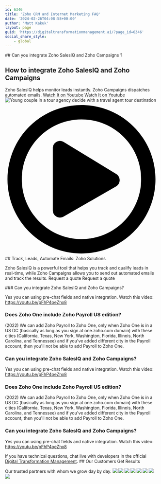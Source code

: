 ```yaml
---
id: 6346
title: 'Zoho CRM and Internet Marketing FAQ'
date: '2024-02-26T04:08:58+00:00'
author: 'Matt Kakuk'
layout: page
guid: 'https://digitaltransformationmanagement.ai/?page_id=6346'
social_share_style:
    - global
---
```


<style>/*! elementor - v3.20.0 - 13-03-2024 */
.elementor-column .elementor-spacer-inner{height:var(--spacer-size)}.e-con{--container-widget-width:100%}.e-con-inner>.elementor-widget-spacer,.e-con>.elementor-widget-spacer{width:var(--container-widget-width,var(--spacer-size));--align-self:var(--container-widget-align-self,initial);--flex-shrink:0}.e-con-inner>.elementor-widget-spacer>.elementor-widget-container,.e-con>.elementor-widget-spacer>.elementor-widget-container{height:100%;width:100%}.e-con-inner>.elementor-widget-spacer>.elementor-widget-container>.elementor-spacer,.e-con>.elementor-widget-spacer>.elementor-widget-container>.elementor-spacer{height:100%}.e-con-inner>.elementor-widget-spacer>.elementor-widget-container>.elementor-spacer>.elementor-spacer-inner,.e-con>.elementor-widget-spacer>.elementor-widget-container>.elementor-spacer>.elementor-spacer-inner{height:var(--container-widget-height,var(--spacer-size))}.e-con-inner>.elementor-widget-spacer.elementor-widget-empty,.e-con>.elementor-widget-spacer.elementor-widget-empty{position:relative;min-height:22px;min-width:22px}.e-con-inner>.elementor-widget-spacer.elementor-widget-empty .elementor-widget-empty-icon,.e-con>.elementor-widget-spacer.elementor-widget-empty .elementor-widget-empty-icon{position:absolute;top:0;bottom:0;left:0;right:0;margin:auto;padding:0;width:22px;height:22px}</style></head><body>##  Can you integrate Zoho SalesIQ and Zoho Campaigns ?

## How to integrate Zoho SalesIQ and Zoho Campaigns

 Zoho SalesIQ helps monitor leads instantly. Zoho Campaigns dispatches automated emails. [ Watch It on Youtube Watch It on Youtube ](https://www.youtube.com/@digitaltransformation) <style>/*! elementor - v3.20.0 - 13-03-2024 */
.elementor-widget-image{text-align:center}.elementor-widget-image a{display:inline-block}.elementor-widget-image a img[src$=".svg"]{width:48px}.elementor-widget-image img{vertical-align:middle;display:inline-block}</style> ![Young couple in a tour agency decide with a travel agent tour destination](https://digitaltransformationmanagement.ai/wp-content/uploads/2024/02/young-couple-in-a-tour-agency-decide-with-a-travel-agent-tour-destination.jpg) <svg aria-hidden="true" viewbox="0 0 512 512" xmlns="http://www.w3.org/2000/svg"><path d="M371.7 238l-176-107c-15.8-8.8-35.7 2.5-35.7 21v208c0 18.4 19.8 29.8 35.7 21l176-101c16.4-9.1 16.4-32.8 0-42zM504 256C504 119 393 8 256 8S8 119 8 256s111 248 248 248 248-111 248-248zm-448 0c0-110.5 89.5-200 200-200s200 89.5 200 200-89.5 200-200 200S56 366.5 56 256z"></path></svg>## Track, Leads, Automate Emails: Zoho Solutions

 Zoho SalesIQ is a powerful tool that helps you track and qualify leads in real-time, while Zoho Campaigns allows you to send out automated emails and track the results. Request a quote Request a quote <style>.elementor-5277 .elementor-element.elementor-element-681fc27 > .elementor-widget-container{padding:40px 50px 40px 50px;background-color:#F8FAFC;border-radius:10px 10px 10px 10px;}@media(max-width:1024px){.elementor-5277 .elementor-element.elementor-element-a0538da > .elementor-element-populated{margin:0px 0px 60px 0px;--e-column-margin-right:0px;--e-column-margin-left:0px;}}@media(max-width:767px){.elementor-5277 .elementor-element.elementor-element-681fc27 > .elementor-widget-container{padding:20px 30px 20px 30px;}}@media(min-width:768px){.elementor-5277 .elementor-element.elementor-element-2ff6374{width:25%;}.elementor-5277 .elementor-element.elementor-element-a0538da{width:49.332%;}.elementor-5277 .elementor-element.elementor-element-930d1f1{width:25%;}}@media(max-width:1024px) and (min-width:768px){.elementor-5277 .elementor-element.elementor-element-a0538da{width:100%;}}</style> <section data-element_type="section" data-id="3c9545b">  </section>### Can you integrate Zoho SalesIQ and Zoho Campaigns?

Yes you can using pre-chat fields and native integration. Watch this video: <https://youtu.be/pFhP4oeZhx8>

### Does Zoho One include Zoho Payroll US edition?

(2022) We can add Zoho Payroll to Zoho One, only when Zoho One is in a US DC (basically as long as you sign at one.zoho.com domain) with these cities (California, Texas, New York, Washington, Florida, Illinois, North Carolina, and Tennessee) and if you've added different city in the Payroll account, then you'll not be able to add Payroll to Zoho One.

### Can you integrate Zoho SalesIQ and Zoho Campaigns?

Yes you can using pre-chat fields and native integration. Watch this video: <https://youtu.be/pFhP4oeZhx8>

### Does Zoho One include Zoho Payroll US edition?

(2022) We can add Zoho Payroll to Zoho One, only when Zoho One is in a US DC (basically as long as you sign at one.zoho.com domain) with these cities (California, Texas, New York, Washington, Florida, Illinois, North Carolina, and Tennessee) and if you've added different city in the Payroll account, then you'll not be able to add Payroll to Zoho One.

### Can you integrate Zoho SalesIQ and Zoho Campaigns?

Yes you can using pre-chat fields and native integration. Watch this video: <https://youtu.be/pFhP4oeZhx8>

 If you have technical questions, chat live with developers in the official [Digital Transformation Management](https://digitaltransformationmanagement.ai/about/). ## Our Customers Get Results

 Our trusted partners with whom we grow day by day. ![](https://digitaltransformationmanagement.ai/wp-content/uploads/2022/09/google.svg) ![](https://digitaltransformationmanagement.ai/wp-content/uploads/2022/09/netflix.svg) ![](https://digitaltransformationmanagement.ai/wp-content/uploads/2022/09/slack.svg) ![](https://digitaltransformationmanagement.ai/wp-content/uploads/2022/09/intercom.svg) ![](https://digitaltransformationmanagement.ai/wp-content/uploads/2022/09/google.svg) ![](https://digitaltransformationmanagement.ai/wp-content/uploads/2022/09/netflix.svg) ![](https://digitaltransformationmanagement.ai/wp-content/uploads/2022/09/slack.svg) ![](https://digitaltransformationmanagement.ai/wp-content/uploads/2022/09/intercom.svg)